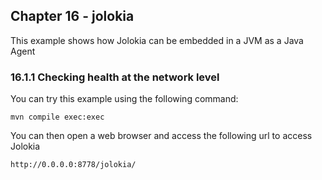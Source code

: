 Chapter 16 - jolokia
--------------------

This example shows how Jolokia can be embedded in a JVM as a Java Agent

### 16.1.1 Checking health at the network level

You can try this example using the following command:

    mvn compile exec:exec

You can then open a web browser and access the following url to access Jolokia

    http://0.0.0.0:8778/jolokia/

